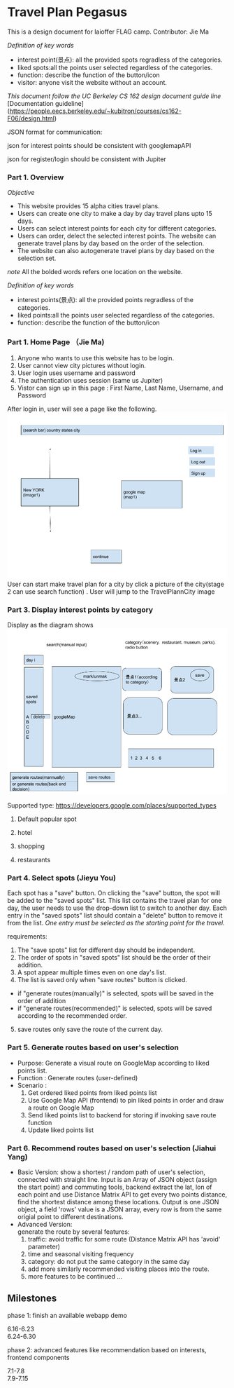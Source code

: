 # Travel Plan Pegasus 
This is a design document for laioffer FLAG camp.
Contributor: Jie Ma

*Definition of key words*
- interest point(景点): all the provided spots regradless of the categories. 
- liked spots:all the points user selected regardless of the categories.
- function: describe the function of the button/icon
- visitor: anyone visit the website without an account. 

*This document follow the UC Berkeley CS 162 design document guide line*
[Documentation guideline] 
(https://people.eecs.berkeley.edu/~kubitron/courses/cs162-F06/design.html) 

JSON format for communication:

json for interest points should be consistent with googlemapAPI

json for register/login should be consistent with Jupiter


### Part 1. Overview 
*Objective*
- This website provides 15 alpha cities travel plans.
- Users can create one city to make a day by day travel plans upto 15 days. 
- Users can select interest points for each city for different categories. 
- Users can order, delect the selected interest points. The website can generate travel plans by day based on the order of the selection. 
- The website can also autogenerate travel plans by day based on the selection set. 

*note*
All the bolded words refers one location on the website. 


*Definition of key words*
- interest points(景点): all the provided points regradless of the categories. 
- liked points:all the points user selected regardless of the categories.
- function: describe the function of the button/icon


### Part 1. Home Page （Jie Ma) 

1. Anyone who wants to use this website has to be login. 
2. User cannot view city pictures without login. 
3. User login uses username and password
4. The authentication uses session (same us Jupiter) 
5. Vistor can sign up in this page : First Name, Last Name, Username, and Password

After login in, user will see a page like the following. 
![alt text](TravelPlannerHome.png)
User can start make travel plan for a city by  click a picture of the city(stage 2 can use search function) . User will jump to the TravelPlannCity image 

### Part 3. Display interest points by category
Display as the diagram shows
![alt text](TravelPlannCity1.png)

Supported type: 
https://developers.google.com/places/supported_types 
1. Default popular spot

2. hotel 

3. shopping

4. restaurants

### Part 4. Select spots (Jieyu You)
Each spot has a "save" button. On clicking the "save" button, the spot will be added to the "saved spots" list. This list contains the travel plan for one day, the user needs to use the drop-down list to switch to another day. Each entry in the "saved spots" list should contain a "delete" button to remove it from the list. *One entry must be selected as the starting point for the travel.*

requirements:

1. The "save spots" list for different day should be independent.
2. The order of spots in "saved spots" list should be the order of their addition.
3. A spot appear multiple times even on one day's list.
4. The list is saved only when "save routes" button is clicked.
  - if "generate routes(manually)" is selected, spots will be saved in the order of addition
  - if "generate routes(recommended)" is selected, spots will be saved according to the recommended order.
5. save routes only save the route of the current day.

### Part 5. Generate routes based on user's selection 
- Purpose:
  Generate a visual route on GoogleMap according to liked points list.
- Function :
  Generate routes (user-defined)
- Scenario :
  1. Get ordered liked points from liked points list
  2. Use Google Map API (frontend) to pin liked points in order and draw a route on Google Map
  3. Send liked points list to backend for storing if invoking save route function 
  4. Update liked points list
	
### Part 6. Recommend routes based on user's selection (Jiahui Yang)
- Basic Version:
  show a shortest / random path of user's selection, connected with straight line.
  Input is an Array of JSON object (assign the start point) and commuting tools, backend extract the lat, lon of each point and use Distance Matrix API to get every two points distance, find the shortest distance among these locations.
  Output is one JSON object, a field 'rows' value is a JSON array, every row is from the same origial point to different destinations.
- Advanced Version:  
  generate the route by several features:
  1. traffic: avoid traffic for some route (Distance Matrix API has 'avoid' parameter)
  2. time and seasonal visiting frequency
  3. category: do not put the same category in the same day
  4. add more similarly recommended visiting places into the route.
  5. more features to be continued ...

## Milestones
phase 1: finish an available webapp demo

6.16-6.23   
6.24-6.30  

phase 2: advanced features like recommendation based on interests, frontend components

7.1-7.8    
7.9-7.15   

